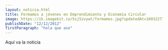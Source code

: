 ```yaml
---
layout: noticia.html
title: Formamos a jóvenes en Emprendimiento y Economía Circular
image: https://ik.imagekit.io/5sj5zvywt/formamos.jpg?updatedAt=1693227703424
publishDate: "12/12/2012"
firstParagraph: "hola que ase"
---
```


Aquí va la noticia

